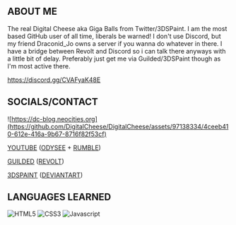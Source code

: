 ## ABOUT ME

The real Digital Cheese aka Giga Balls from Twitter/3DSPaint. I am the most based GitHub user of all time, liberals be warned! I don't use Discord, but my friend Draconid_Jo owns a server if you wanna do whatever in there. I have a bridge between Revolt and Discord so i can talk there anyways with a little bit of delay. Preferably just get me via Guilded/3DSPaint though as I'm most active there.

https://discord.gg/CVAFyaK48E

## SOCIALS/CONTACT

![https://dc-blog.neocities.org](https://github.com/DigitalCheese/DigitalCheese/assets/97138334/4ceeb410-612e-416a-9b67-8716f82f53cf)

[YOUTUBE](https://youtube.com/DigitalCheese) ([ODYSEE](https://odysee.com/$/invite/@DigitalCheese:1) + [RUMBLE](https://rumble.com/c/c-2569280))

[GUILDED](https://guilded.gg/TDK) ([REVOLT](https://rvlt.gg/bz7jFJFA))

[3DSPAINT](https://3dspaint.com/member?id=150961) ([DEVIANTART](https://deviantart.com/DigitalCheeseYT))

## LANGUAGES LEARNED

![HTML5](https://user-images.githubusercontent.com/97138334/208735972-e58c2d7a-942f-4eac-aa53-66d248789c5f.png)
![CSS3](https://user-images.githubusercontent.com/97138334/208736007-c0e7d82b-d6ed-4094-beb4-5d351af0a346.png)
![Javascript](https://github.com/DigitalCheese/DigitalCheese/assets/97138334/9c9cda02-c736-4a85-819b-a1df6b56463e)
